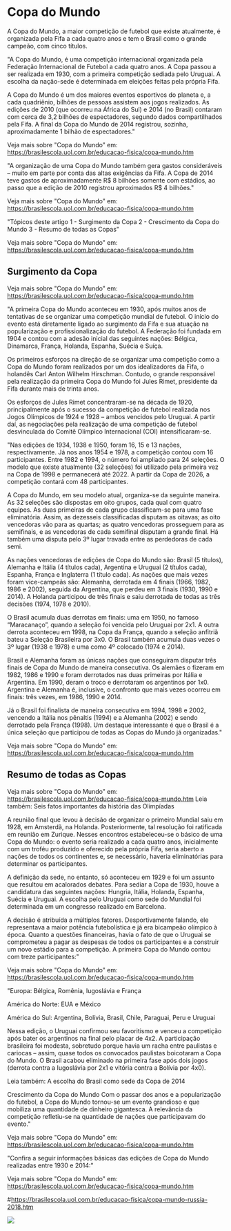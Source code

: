 # Copa do Mundo

A Copa do Mundo, a maior competição de futebol que existe atualmente, é organizada pela Fifa a cada quatro anos e tem o Brasil como o grande campeão, com cinco títulos.

"A Copa do Mundo, é uma competição internacional organizada pela Federação Internacional de Futebol a cada quatro anos. A Copa passou a ser realizada em 1930, com a primeira competição sediada pelo Uruguai. A escolha da nação-sede é determinada em eleições feitas pela própria Fifa.

A Copa do Mundo é um dos maiores eventos esportivos do planeta e, a cada quadriênio, bilhões de pessoas assistem aos jogos realizados. As edições de 2010 (que ocorreu na África do Sul) e 2014 (no Brasil) contaram com cerca de 3,2 bilhões de espectadores, segundo dados compartilhados pela Fifa. A final da Copa do Mundo de 2014 registrou, sozinha, aproximadamente 1 bilhão de espectadores."

Veja mais sobre "Copa do Mundo" em: https://brasilescola.uol.com.br/educacao-fisica/copa-mundo.htm

"A organização de uma Copa do Mundo também gera gastos consideráveis – muito em parte por conta das altas exigências da Fifa. A Copa de 2014 teve gastos de aproximadamente R$ 8 bilhões somente com estádios, ao passo que a edição de 2010 registrou aproximados R$ 4 bilhões."

Veja mais sobre "Copa do Mundo" em: https://brasilescola.uol.com.br/educacao-fisica/copa-mundo.htm

"Tópicos deste artigo
1 - Surgimento da Copa
2 - Crescimento da Copa do Mundo
3 - Resumo de todas as Copas"

Veja mais sobre "Copa do Mundo" em: https://brasilescola.uol.com.br/educacao-fisica/copa-mundo.htm

## Surgimento da Copa

Veja mais sobre "Copa do Mundo" em: https://brasilescola.uol.com.br/educacao-fisica/copa-mundo.htm

"A primeira Copa do Mundo aconteceu em 1930, após muitos anos de tentativas de se organizar uma competição mundial de futebol. O início do evento está diretamente ligado ao surgimento da Fifa e sua atuação na popularização e profissionalização do futebol. A Federação foi fundada em 1904 e contou com a adesão inicial das seguintes nações: Bélgica, Dinamarca, França, Holanda, Espanha, Suécia e Suíça.

Os primeiros esforços na direção de se organizar uma competição como a Copa do Mundo foram realizados por um dos idealizadores da Fifa, o holandês Carl Anton Wilhelm Hirschman. Contudo, o grande responsável pela realização da primeira Copa do Mundo foi Jules Rimet, presidente da Fifa durante mais de trinta anos.

Os esforços de Jules Rimet concentraram-se na década de 1920, principalmente após o sucesso da competição de futebol realizada nos Jogos Olímpicos de 1924 e 1928 – ambos vencidos pelo Uruguai. A partir daí, as negociações pela realização de uma competição de futebol desvinculada do Comitê Olímpico Internacional (COI) intensificaram-se.

"Nas edições de 1934, 1938 e 1950, foram 16, 15 e 13 nações, respectivamente. Já nos anos 1954 e 1978, a competição contou com 16 participantes. Entre 1982 e 1994, o número foi ampliado para 24 seleções. O modelo que existe atualmente (32 seleções) foi utilizado pela primeira vez na Copa de 1998 e permanecerá até 2022. A partir da Copa de 2026, a competição contará com 48 participantes.

A Copa do Mundo, em seu modelo atual, organiza-se da seguinte maneira. As 32 seleções são dispostas em oito grupos, cada qual com quatro equipes. As duas primeiras de cada grupo classificam-se para uma fase eliminatória. Assim, as dezesseis classificadas disputam as oitavas; as oito vencedoras vão para as quartas; as quatro vencedoras prosseguem para as semifinais, e as vencedoras de cada semifinal disputam a grande final. Há também uma disputa pelo 3º lugar travada entre as perdedoras de cada semi.

As nações vencedoras de edições de Copa do Mundo são: Brasil (5 títulos), Alemanha e Itália (4 títulos cada), Argentina e Uruguai (2 títulos cada), Espanha, França e Inglaterra (1 título cada). As nações que mais vezes foram vice-campeãs são: Alemanha, derrotada em 4 finais (1966, 1982, 1986 e 2002), seguida da Argentina, que perdeu em 3 finais (1930, 1990 e 2014). A Holanda participou de três finais e saiu derrotada de todas as três decisões (1974, 1978 e 2010).

O Brasil acumula duas derrotas em finais: uma em 1950, no famoso “Maracanaço”, quando a seleção foi vencida pelo Uruguai por 2x1. A outra derrota aconteceu em 1998, na Copa da França, quando a seleção anfitriã bateu a Seleção Brasileira por 3x0. O Brasil também acumula duas vezes o 3º lugar (1938 e 1978) e uma como 4º colocado (1974 e 2014).

Brasil e Alemanha foram as únicas nações que conseguiram disputar três finais de Copa do Mundo de maneira consecutiva. Os alemães o fizeram em 1982, 1986 e 1990 e foram derrotados nas duas primeiras por Itália e Argentina. Em 1990, deram o troco e derrotaram os argentinos por 1x0. Argentina e Alemanha é, inclusive, o confronto que mais vezes ocorreu em finais: três vezes, em 1986, 1990 e 2014.

Já o Brasil foi finalista de maneira consecutiva em 1994, 1998 e 2002, vencendo a Itália nos pênaltis (1994) e a Alemanha (2002) e sendo derrotado pela França (1998). Um destaque interessante é que o Brasil é a única seleção que participou de todas as Copas do Mundo já organizadas."

Veja mais sobre "Copa do Mundo" em: https://brasilescola.uol.com.br/educacao-fisica/copa-mundo.htm

## Resumo de todas as Copas

Veja mais sobre "Copa do Mundo" em: https://brasilescola.uol.com.br/educacao-fisica/copa-mundo.htm
Leia também: Seis fatos importantes da história das Olimpíadas

A reunião final que levou à decisão de organizar o primeiro Mundial saiu em 1928, em Amsterdã, na Holanda. Posteriormente, tal resolução foi ratificada em reunião em Zurique. Nesses encontros estabeleceu-se o básico de uma Copa do Mundo: o evento seria realizado a cada quatro anos, inicialmente com um troféu produzido e oferecido pela própria Fifa, seria aberto a nações de todos os continentes e, se necessário, haveria eliminatórias para determinar os participantes.

A definição da sede, no entanto, só aconteceu em 1929 e foi um assunto que resultou em acalorados debates. Para sediar a Copa de 1930, houve a candidatura das seguintes nações: Hungria, Itália, Holanda, Espanha, Suécia e Uruguai. A escolha pelo Uruguai como sede do Mundial foi determinada em um congresso realizado em Barcelona.

A decisão é atribuída a múltiplos fatores. Desportivamente falando, ele representava a maior potência futebolística e já era bicampeão olímpico à época. Quanto a questões financeiras, havia o fato de que o Uruguai se comprometeu a pagar as despesas de todos os participantes e a construir um novo estádio para a competição. A primeira Copa do Mundo contou com treze participantes:"

Veja mais sobre "Copa do Mundo" em: https://brasilescola.uol.com.br/educacao-fisica/copa-mundo.htm

"Europa: Bélgica, Romênia, Iugoslávia e França

América do Norte: EUA e México

América do Sul: Argentina, Bolívia, Brasil, Chile, Paraguai, Peru e Uruguai

Nessa edição, o Uruguai confirmou seu favoritismo e venceu a competição após bater os argentinos na final pelo placar de 4x2. A participação brasileira foi modesta, sobretudo porque havia um racha entre paulistas e cariocas – assim, quase todos os convocados paulistas boicotaram a Copa do Mundo. O Brasil acabou eliminado na primeira fase após dois jogos (derrota contra a Iugoslávia por 2x1 e vitória contra a Bolívia por 4x0).

Leia também: A escolha do Brasil como sede da Copa de 2014

Crescimento da Copa do Mundo
Com o passar dos anos e a popularização do futebol, a Copa do Mundo tornou-se um evento grandioso e que mobiliza uma quantidade de dinheiro gigantesca. A relevância da competição refletiu-se na quantidade de nações que participavam do evento."

Veja mais sobre "Copa do Mundo" em: https://brasilescola.uol.com.br/educacao-fisica/copa-mundo.htm

"Confira a seguir informações básicas das edições de Copa do Mundo realizadas entre 1930 e 2014:"

Veja mais sobre "Copa do Mundo" em: https://brasilescola.uol.com.br/educacao-fisica/copa-mundo.htm

#https://brasilescola.uol.com.br/educacao-fisica/copa-mundo-russia-2018.htm

<img src=taca.webp > 
